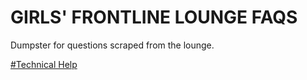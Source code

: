 # GIRLS' FRONTLINE LOUNGE FAQS

Dumpster for questions scraped from the lounge.

[#Technical Help](/GFL/technical)